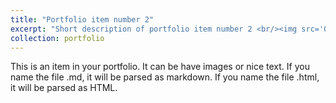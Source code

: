 ```yaml
---
title: "Portfolio item number 2"
excerpt: "Short description of portfolio item number 2 <br/><img src='0/images/brokenStrings.png'>"
collection: portfolio
---
```


This is an item in your portfolio. It can be have images or nice text. If you name the file .md, it will be parsed as markdown. If you name the file .html, it will be parsed as HTML. 
